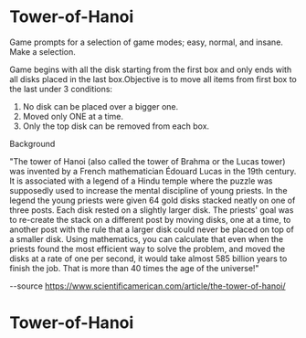 # Tower-of-Hanoi

Game prompts for a selection of game modes; easy, normal, and insane. Make a selection.

Game begins with all the disk starting from the first box and only ends with all disks placed in the last box.Objective is to move all items from first box to the last under 3 conditions:
1. No disk can be placed over a bigger one.
2. Moved only ONE at a time.
3. Only the top disk can be removed from each box.


Background

"The tower of Hanoi (also called the tower of Brahma or the Lucas tower) was invented by a French mathematician Édouard Lucas in the 19th century. It is associated with a legend of a Hindu temple where the puzzle was supposedly used to increase the mental discipline of young priests. In the legend the young priests were given 64 gold disks stacked neatly on one of three posts. Each disk rested on a slightly larger disk. The priests' goal was to re-create the stack on a different post by moving disks, one at a time, to another post with the rule that a larger disk could never be placed on top of a smaller disk. Using mathematics, you can calculate that even when the priests found the most efficient way to solve the problem, and moved the disks at a rate of one per second, it would take almost 585 billion years to finish the job. That is more than 40 times the age of the universe!"

--source https://www.scientificamerican.com/article/the-tower-of-hanoi/
# Tower-of-Hanoi
